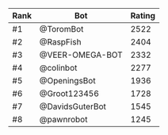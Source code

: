 Rank|Bot|Rating
---|---|---
#1|@ToromBot|2522
#2|@RaspFish|2404
#3|@VEER-OMEGA-BOT|2332
#4|@colinbot|2277
#5|@OpeningsBot|1936
#6|@Groot123456|1728
#7|@DavidsGuterBot|1545
#8|@pawnrobot|1245
